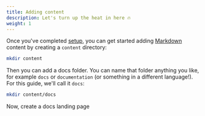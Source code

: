 ```yaml
---
title: Adding content
description: Let's turn up the heat in here 🔥
weight: 1
---
```


Once you've completed [setup](..), you can get started adding [Markdown](https://www.markdownguide.org/) content by creating a `content` directory:

```bash
mkdir content
```

Then you can add a docs folder. You can name that folder anything you like, for example `docs` or `documentation` (or something in a different language!). For this guide, we'll call it `docs`:

```bash
mkdir content/docs
```

Now, create a docs landing page
